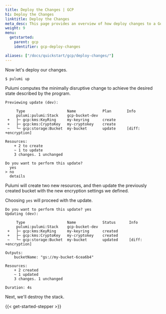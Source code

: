 ```yaml
---
title: Deploy the Changes | GCP
h1: Deploy the Changes
linktitle: Deploy the Changes
meta_desc: This page provides an overview of how deploy changes to a Google Cloud (GCP) project.
weight: 9
menu:
  getstarted:
    parent: gcp
    identifier: gcp-deploy-changes

aliases: ["/docs/quickstart/gcp/deploy-changes/"]
---
```


Now let's deploy our changes.

```bash
$ pulumi up
```

Pulumi computes the minimally disruptive change to achieve the desired state described by the program.

```
Previewing update (dev):

     Type                   Name            Plan       Info
     pulumi:pulumi:Stack    gcp-bucket-dev
 +   ├─ gcp:kms:KeyRing     my-keyring      create
 +   ├─ gcp:kms:CryptoKey   my-cryptokey    create
 ~   └─ gcp:storage:Bucket  my-bucket       update     [diff: +encryption]

Resources:
    + 2 to create
    ~ 1 to update
    3 changes. 1 unchanged

Do you want to perform this update?
  yes
> no
  details
```

Pulumi will create two new resources, and then update the previously created bucket with the new encryption settings we defined.

Choosing `yes` will proceed with the update.

```
Do you want to perform this update? yes
Updating (dev):

     Type                   Name            Status      Info
     pulumi:pulumi:Stack    gcp-bucket-dev
 +   ├─ gcp:kms:KeyRing     my-keyring      created
 +   ├─ gcp:kms:CryptoKey   my-cryptokey    created
 ~   └─ gcp:storage:Bucket  my-bucket       updated     [diff: +encryption]

Outputs:
    bucketName: "gs://my-bucket-6cea6b4"

Resources:
    + 2 created
    ~ 1 updated
    3 changes. 1 unchanged

Duration: 4s
```

Next, we'll destroy the stack.

{{< get-started-stepper >}}
